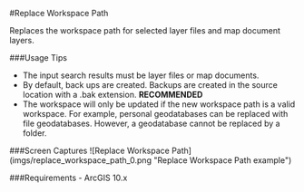 #Replace Workspace Path

Replaces the workspace path for selected layer files and map document layers.

###Usage Tips
  - The input search results must be layer files or map documents.
  - By default, back ups are created. Backups are created in the source location with a .bak extension. **RECOMMENDED**
  - The workspace will only be updated if the new workspace path is a valid workspace.
  For example, personal geodatabases can be replaced with file geodatabases. However, a geodatabase cannot be replaced by a folder.

###Screen Captures
![Replace Workspace Path] (imgs/replace_workspace_path_0.png "Replace Workspace Path example")

###Requirements
    - ArcGIS 10.x

[Voyager Search]:http://voyagersearch.com/
[@VoyagerGIS]:https://twitter.com/voyagergis
[github]:https://github.com/voyagersearch/tasks

